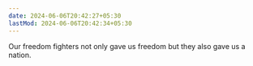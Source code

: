 ```yaml
---
date: 2024-06-06T20:42:27+05:30
lastMod: 2024-06-06T20:42:34+05:30
---
```


Our freedom fighters not only gave us freedom but they also gave us a nation.

